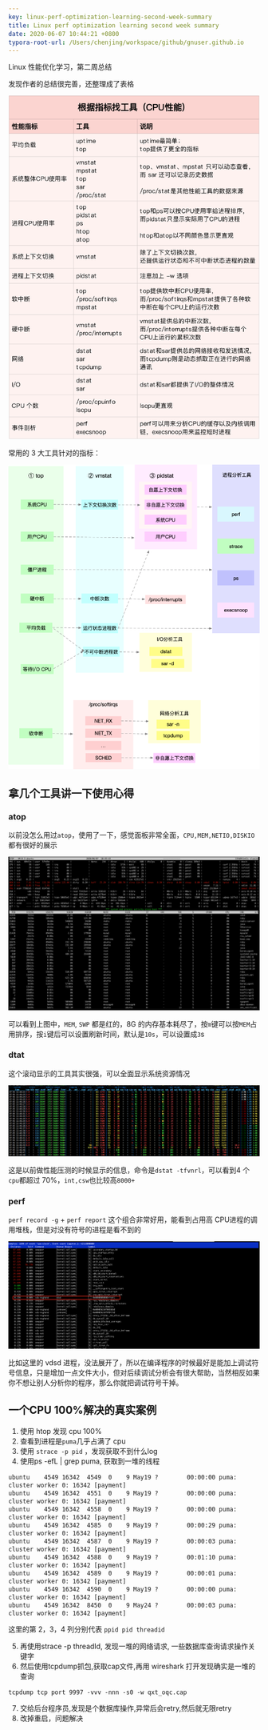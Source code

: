```yaml
---
key: linux-perf-optimization-learning-second-week-summary
title: Linux perf optimization learning second week summary
date: 2020-06-07 10:44:21 +0800
typora-root-url: /Users/chenjing/workspace/github/gnuser.github.io
---
```


Linux 性能优化学习，第二周总结

<!--more-->

发现作者的总结很完善，还整理成了表格

![img](/../../../../../../../media/2020-06-07-linux-perf-optimization-learning-second-week-summary/596397e1d6335d2990f70427ad4b14ec.png)

常用的 3 大工具针对的指标：

![img](/../../../../../../../media/2020-06-07-linux-perf-optimization-learning-second-week-summary/7a445960a4bc0a58a02e1bc75648aa17.png)

## 拿几个工具讲一下使用心得

### atop

以前没怎么用过`atop`，使用了一下，感觉面板非常全面，`CPU,MEM,NETIO,DISKIO`都有很好的展示

![image-20200607105001055](/../../../../../../../media/2020-06-07-linux-perf-optimization-learning-second-week-summary/image-20200607105001055.png)

可以看到上图中，`MEM`, `SWP` 都是红的，8G 的内存基本耗尽了，按`m`键可以按`MEM`占用排序，按`i`键后可以设置刷新时间，默认是`10s`，可以设置成`3`s

### dtat

这个滚动显示的工具其实很强，可以全面显示系统资源情况

![31C18656-C30D-4661-9110-2E78F34BC825](/../../../../../../../media/2020-06-07-linux-perf-optimization-learning-second-week-summary/31C18656-C30D-4661-9110-2E78F34BC825.png)

这是以前做性能压测的时候显示的信息，命令是`dstat -tfvnrl`，可以看到4 个`cpu`都超过 70%，`int,csw`也比较高`8000+`

### perf

`perf record -g` + `perf report` 这个组合非常好用，能看到占用高 CPU进程的调用堆栈，但是对没有符号的进程是看不到的

![image-20200607114828654](/../../../../../../../media/2020-06-07-linux-perf-optimization-learning-second-week-summary/image-20200607114828654.png)

比如这里的 vdsd 进程，没法展开了，所以在编译程序的时候最好是能加上调试符号信息，只是增加一点文件大小，但对后续调试分析会有很大帮助，当然相反如果你不想让别人分析你的程序，那么你就把调试符号干掉。

## 一个CPU 100%解决的真实案例

1. 使用 htop 发现 cpu 100%
2. 查看到进程是`puma`几乎占满了 cpu
3. 使用 `strace -p pid` ，发现获取不到什么log
4. 使用ps -efL | grep puma, 获取到一堆的线程

```shell
ubuntu    4549 16342  4549  0    9 May19 ?        00:00:00 puma: cluster worker 0: 16342 [payment]
ubuntu    4549 16342  4551  0    9 May19 ?        00:00:00 puma: cluster worker 0: 16342 [payment]
ubuntu    4549 16342  4558  0    9 May19 ?        00:00:00 puma: cluster worker 0: 16342 [payment]
ubuntu    4549 16342  4585  0    9 May19 ?        00:00:29 puma: cluster worker 0: 16342 [payment]
ubuntu    4549 16342  4587  0    9 May19 ?        00:00:03 puma: cluster worker 0: 16342 [payment]
ubuntu    4549 16342  4588  0    9 May19 ?        00:01:10 puma: cluster worker 0: 16342 [payment]
ubuntu    4549 16342  4589  0    9 May19 ?        00:00:01 puma: cluster worker 0: 16342 [payment]
ubuntu    4549 16342  4590  0    9 May19 ?        00:00:00 puma: cluster worker 0: 16342 [payment]
ubuntu    4549 16342  8450  0    9 May24 ?        00:00:03 puma: cluster worker 0: 16342 [payment]
```

这里的第 2，3，4 列分别代表 `ppid pid threadid`

5. 再使用strace -p threadId, 发现一堆的网络请求, 一些数据库查询请求操作关键字
6. 然后使用tcpdump抓包,获取cap文件,再用 wireshark 打开发现确实是一堆的查询

```shell
tcpdump tcp port 9997 -vvv -nnn -s0 -w qxt_oqc.cap
```

7. 交给后台程序员,发现是个数据库操作,异常后会retry,然后就无限retry
8. 改掉重启，问题解决



